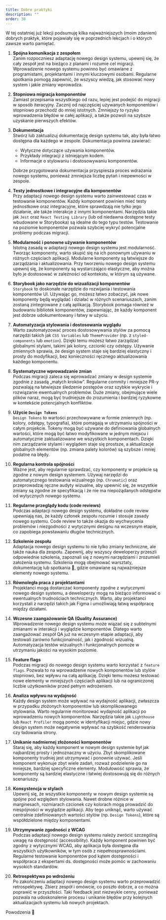 ```yaml
---
title: Dobre praktyki
description: ""
order: 30
---
```


W tej ostatniej już lekcji podsumuję kilka najważniejszych (moim zdaniem) dobrych praktyk, które pojawiały się w poprzednich lekcjach i o których zawsze warto pamiętać.

1. **Spójna komunikacja z zespołem**  
   Zanim rozpoczniesz adaptację nowego design systemu, upewnij się, że cały zespół jest na bieżąco z planami i rozumie cel migracji. Wprowadzenie nowego systemu powinno być omawiane z programistami, projektantami i innymi kluczowymi osobami. Regularne spotkania pomogą zapewnić, że wszyscy wiedzą, jak stosować nowy system i jakie zmiany wprowadza.

2. **Stopniowa migracja komponentów**  
   Zamiast przepisania wszystkiego od razu, lepiej jest podejść do migracji w sposób iteracyjny. Zacznij od najczęściej używanych komponentów i stopniowo przechodź do mniej istotnych. Zmniejszy to ryzyko wprowadzenia błędów w całej aplikacji, a także pozwoli na szybsze uzyskanie pierwszych efektów.

3. **Dokumentacja**  
   Stwórz lub zaktualizuj dokumentację design systemu tak, aby była łatwo dostępna dla każdego w zespole. Dokumentacja powinna zawierać:

   - Wytyczne dotyczące używania komponentów.
   - Przykłady integracji z istniejącym kodem.
   - Informacje o stylowaniu i dostosowywaniu komponentów.

   Dobrze przygotowana dokumentacja przyspiesza proces wdrażania nowego systemu, ponieważ zmniejsza liczbę pytań i niepewności w zespole.

4. **Testy jednostkowe i integracyjne dla komponentów**  
   Przy adaptacji nowego design systemu warto zainwestować czas w testowanie komponentów. Każdy komponent powinien mieć testy jednostkowe oraz integracyjne, które sprawdzają nie tylko jego działanie, ale także interakcje z innymi komponentami. Narzędzia takie jak `Jest` oraz `React Testing Library` (lub od niedawna dostępne testy wbudowane w Storybooka) są idealne do tego typu testów. Testowanie na poziomie komponentów pozwala szybciej wykryć potencjalne problemy podczas migracji.

5. **Modularność i ponowne używanie komponentów**  
   Istotną zasadą w adaptacji nowego design systemu jest modularność. Tworząc komponenty, warto skupić się na ich ponownym używaniu w różnych częściach aplikacji. Modularne komponenty są łatwiejsze do zarządzania i aktualizowania. Przy tworzeniu nowego design systemu upewnij się, że komponenty są wystarczająco elastyczne, aby można było je dostosować w zależności od kontekstu, w którym są używane.

6. **Storybook jako narzędzie do wizualizacji komponentów**  
   `Storybook` to doskonałe narzędzie do rozwijania i testowania komponentów UI. Używając go, możesz łatwo zobaczyć, jak nowe komponenty będą wyglądać i działać w różnych scenariuszach, zanim zostaną zintegrowane z całą aplikacją. Storybook pomaga również w budowaniu bibliotek komponentów, zapewniając, że każdy komponent jest dobrze udokumentowany i łatwy w użyciu.

7. **Automatyzacja stylowania i dostosowania wyglądu**  
   Warto zautomatyzować proces dostosowywania stylów za pomocą narzędzi takich jak `CSS Variables` lub `ThemeProvider` (np. z `styled-components` lub `emotion`). Dzięki temu możesz łatwo zarządzać globalnymi stylami, takimi jak kolory, czcionki czy odstępy. Używanie zmiennych sprawia, że design system staje się bardziej elastyczny i prosty do modyfikacji, bez konieczności ręcznego aktualizowania każdego komponentu.

8. **Systematyczne wprowadzanie zmian**  
   Podczas migracji zaleca się wprowadzać zmiany w design systemie zgodnie z zasadą „małych kroków”. Regularne commity i mniejsze PR-y pozwalają na łatwiejsze śledzenie postępów oraz szybkie wykrycie i rozwiązanie ewentualnych problemów. Duże zmiany, obejmujące wiele plików naraz, mogą być trudniejsze do zrozumienia i bardziej ryzykowne w kontekście potencjalnych konfliktów.

9. **Użycie `Design Tokens`**  
   `Design Tokens` to wartości przechowywane w formie zmiennych (np. kolory, odstępy, typografia), które pomagają w utrzymaniu spójności w całym projekcie. Tokeny mogą być używane do definiowania globalnych wartości, które mogą być łatwo modyfikowane w jednym miejscu i automatycznie zaktualizowane we wszystkich komponentach. Dzięki nim zarządzanie stylami i wyglądem staje się prostsze, a aktualizacje globalnych elementów (np. zmiana palety kolorów) są szybsze i mniej podatne na błędy.

10. **Regularna kontrola spójności**  
    Ważne jest, aby regularnie sprawdzać, czy komponenty w projekcie są zgodne z nowym design systemem. Używaj narzędzi do automatycznego testowania wizualnego (np. `Chromatic`) oraz przeprowadzaj ręczne audyty wizualne, aby upewnić się, że wszystkie zmiany są zgodne ze specyfikacją i że nie ma niepożądanych odstępstw od wytycznych nowego systemu.

11. **Regularne przeglądy kodu (code reviews)**  
    Podczas adaptacji nowego design systemu, dokładne code review upewniają nas, że każdy członek zespołu rozumie i stosuje zasady nowego systemu. Code review to także okazja do wychwycenia problemów i niezgodności z wytycznymi designu na wczesnym etapie, co zapobiega powstawaniu długów technicznych.

12. **Szkolenie zespołu**  
    Adaptacja nowego design systemu to nie tylko zmiany techniczne, ale także nauka dla zespołu. Zapewnij, aby wszyscy deweloperzy przeszli odpowiednie szkolenia, zapoznali się z nowymi narzędziami i zrozumieli założenia systemu. Szkolenia mogą obejmować warsztaty, dokumentację lub spotkania 🍻, gdzie omawiane są najważniejsze elementy nowego systemu.

13. **Równoległa praca z projektantami**  
    Projektanci mogą dostarczać komponenty zgodne z wytycznymi nowego design systemu, a deweloperzy mogą na bieżąco informować o ewentualnych trudnościach technicznych. Warto, aby projektanci korzystali z narzędzi takich jak Figma i umożliwiają łatwą współpracę między działami.

14. **Wczesne zaangażowanie QA (Quality Assurance)**  
    Wprowadzenie nowego design systemu może wiązać się z subtelnymi zmianami w interakcji i wyglądzie komponentów. Dlatego warto zaangażować zespół QA już na wczesnym etapie adaptacji, aby testowali zarówno funkcjonalność, jak i zgodność wizualną. Automatyzacja testów wizualnych i funkcjonalnych pomoże w utrzymaniu jakości na wysokim poziomie.

15. **Feature flags**  
    Podczas migracji do nowego design systemu warto korzystać z `feature flags`. Pozwala to na wprowadzenie nowych komponentów lub stylów stopniowo, bez wpływu na całą aplikację. Dzięki temu możesz testować nowe elementy w mniejszych częściach aplikacji lub na ograniczonej liczbie użytkowników przed pełnym wdrożeniem.

16. **Analiza wpływu na wydajność**  
    Każdy design system może wpływać na wydajność aplikacji, zwłaszcza w przypadku złożonych komponentów lub skomplikowanego stylowania. Warto regularnie monitorować wydajność aplikacji po wprowadzeniu nowych komponentów. Narzędzia takie jak `Lighthouse` lub `React Profiler` mogą pomóc w identyfikacji miejsc, gdzie nowy design system może negatywnie wpływać na szybkość renderowania czy ładowania strony.

17. **Unikanie nadmiernej złożoności komponentów**  
    Staraj się, aby każdy komponent w nowym design systemie był jak najbardziej prosty i jednoznaczny w użyciu. Zbyt skomplikowane komponenty trudniej jest utrzymywać i ponownie używać. Jeśli komponent wykonuje zbyt wiele zadań, rozważ podzielenie go na mniejsze, bardziej specyficzne elementy. Modułowość sprawia, że komponenty są bardziej elastyczne i łatwiej dostosowują się do różnych scenariuszy.

18. **Konsystencja w stylach**  
    Upewnij się, że wszystkie komponenty w nowym design systemie są spójne pod względem stylowania. Nawet drobne różnice w marginesach, rozmiarach czcionek czy kolorach mogą prowadzić do niespójności w wyglądzie aplikacji. Aby tego uniknąć, warto używać centralnie zdefiniowanych wartości stylów (np. `Design Tokens`), które są współdzielone między komponentami.

19. **Utrzymywanie zgodności z WCAG**  
    Podczas adaptacji nowego design systemu należy zwrócić szczególną uwagę na dostępność (accessibility). Każdy komponent powinien być zgodny z wytycznymi WCAG, aby aplikacja była dostępna dla wszystkich użytkowników, w tym osób z niepełnosprawnościami. Regularne testowanie komponentów pod kątem dostępności i współpraca z ekspertami ds. dostępności może pomóc w zachowaniu wysokich standardów.

20. **Retrospektywa po wdrożeniu**  
    Po zakończeniu adaptacji nowego design systemu warto przeprowadzić retrospektywę. Zbierz zespół i omówcie, co poszło dobrze, a co można poprawić w przyszłości. Taki feedback jest niezwykle cenny, ponieważ pozwala na udoskonalenie procesu i unikanie błędów przy kolejnych aktualizacjach systemu lub nowych projektach.

Powodzenia 🚀
